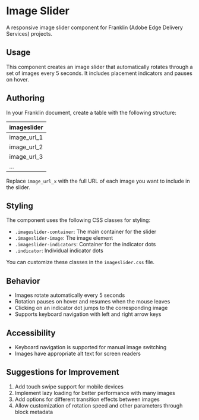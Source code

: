 # Image Slider

A responsive image slider component for Franklin (Adobe Edge Delivery Services) projects.

## Usage

This component creates an image slider that automatically rotates through a set of images every 5 seconds. It includes placement indicators and pauses on hover.

## Authoring

In your Franklin document, create a table with the following structure:

| imageslider |
|-------------|
| image_url_1 |
| image_url_2 |
| image_url_3 |
| ...         |

Replace `image_url_x` with the full URL of each image you want to include in the slider.

## Styling

The component uses the following CSS classes for styling:

- `.imageslider-container`: The main container for the slider
- `.imageslider-image`: The image element
- `.imageslider-indicators`: Container for the indicator dots
- `.indicator`: Individual indicator dots

You can customize these classes in the `imageslider.css` file.

## Behavior

- Images rotate automatically every 5 seconds
- Rotation pauses on hover and resumes when the mouse leaves
- Clicking on an indicator dot jumps to the corresponding image
- Supports keyboard navigation with left and right arrow keys

## Accessibility

- Keyboard navigation is supported for manual image switching
- Images have appropriate alt text for screen readers

## Suggestions for Improvement

1. Add touch swipe support for mobile devices
2. Implement lazy loading for better performance with many images
3. Add options for different transition effects between images
4. Allow customization of rotation speed and other parameters through block metadata